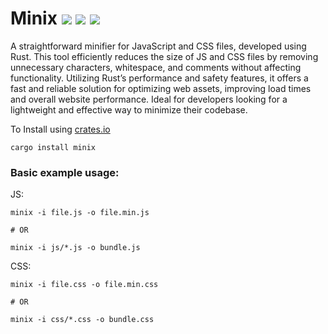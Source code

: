 # Minix ![](https://img.shields.io/crates/v/minix?style=flat-square&logo=rust) ![](https://img.shields.io/crates/l/minix?style=flat-square) ![](https://img.shields.io/crates/d/minix?style=flat-square)

A straightforward minifier for JavaScript and CSS files, developed using Rust. This tool efficiently reduces the size of JS and CSS files by removing unnecessary characters, whitespace, and comments without affecting functionality. Utilizing Rust’s performance and safety features, it offers a fast and reliable solution for optimizing web assets, improving load times and overall website performance. Ideal for developers looking for a lightweight and effective way to minimize their codebase.

To Install using [crates.io](https://crates.io)

```shell
cargo install minix
```

### Basic example usage:

JS:

```shell
minix -i file.js -o file.min.js

# OR

minix -i js/*.js -o bundle.js
```

CSS:

```shell
minix -i file.css -o file.min.css

# OR

minix -i css/*.css -o bundle.css
```

